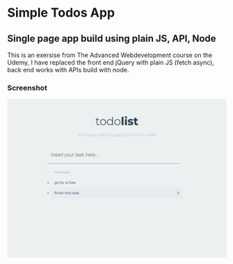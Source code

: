 # Simple Todos App

## Single page app build using plain JS, API, Node

This is an exersise from The Advanced Webdevelopment course on the Udemy, I have replaced the front end jQuery with plain JS (fetch async), back end works with APIs build with node.

### Screenshot

![screenshot](./screenshots/screenshot.jpg)

